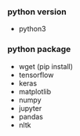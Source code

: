 
### python version
- python3

### python package
- wget (pip install)
- tensorflow
- keras
- matplotlib
- numpy
- jupyter
- pandas
- nltk

